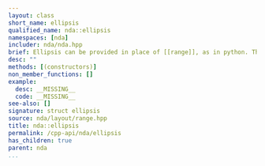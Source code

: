 ```yaml
---
layout: class
short_name: ellipsis
qualified_name: nda::ellipsis
namespaces: [nda]
includer: nda/nda.hpp
brief: Ellipsis can be provided in place of [[range]], as in python. The type `ellipsis` is similar to [[range_all]] except that it is implicitly repeated to as much as necessary.
desc: ""
methods: [(constructors)]
non_member_functions: []
example:
  desc: __MISSING__
  code: __MISSING__
see-also: []
signature: struct ellipsis
source: nda/layout/range.hpp
title: nda::ellipsis
permalink: /cpp-api/nda/ellipsis
has_children: true
parent: nda
...
```


